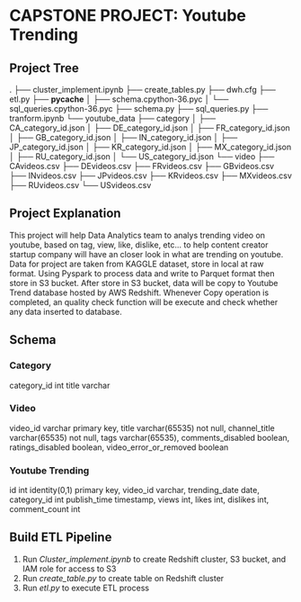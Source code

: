 # CAPSTONE PROJECT: Youtube Trending

## Project Tree
.
├── cluster_implement.ipynb
├── create_tables.py
├── dwh.cfg
├── etl.py
├── __pycache__
│   ├── schema.cpython-36.pyc
│   └── sql_queries.cpython-36.pyc
├── schema.py
├── sql_queries.py
├── tranform.ipynb
└── youtube_data
    ├── category
    │   ├── CA_category_id.json
    │   ├── DE_category_id.json
    │   ├── FR_category_id.json
    │   ├── GB_category_id.json
    │   ├── IN_category_id.json
    │   ├── JP_category_id.json
    │   ├── KR_category_id.json
    │   ├── MX_category_id.json
    │   ├── RU_category_id.json
    │   └── US_category_id.json
    └── video
        ├── CAvideos.csv
        ├── DEvideos.csv
        ├── FRvideos.csv
        ├── GBvideos.csv
        ├── INvideos.csv
        ├── JPvideos.csv
        ├── KRvideos.csv
        ├── MXvideos.csv
        ├── RUvideos.csv
        └── USvideos.csv
        
        
## Project Explanation

This project will help Data Analytics team to analys trending video on youtube, based on tag, view, like, dislike, etc... 
to help content creator startup company will have an closer look in what are trending on youtube.
Data for project are taken from KAGGLE dataset, store in local at raw format.
Using Pyspark to process data and write to Parquet format then store in S3 bucket.
After store in S3 bucket, data will be copy to Youtube Trend database hosted by AWS Redshift.
Whenever Copy operation is completed, an quality check function will be execute and check whether any data inserted to database.


## Schema
### Category
   category_id int
   title varchar
 
 
### Video
   video_id varchar primary key,
   title varchar(65535) not null,
   channel_title varchar(65535) not null,
   tags varchar(65535),
   comments_disabled boolean,
   ratings_disabled boolean,
   video_error_or_removed boolean
   

### Youtube Trending
   id int identity(0,1) primary key,
   video_id varchar,
   trending_date date,
   category_id int
   publish_time timestamp,
   views int,
   likes int,
   dislikes int,
   comment_count int
   
   
## Build ETL Pipeline
1. Run *Cluster_implement.ipynb* to create Redshift cluster, S3 bucket, and IAM role for access to S3
2. Run *create_table.py* to create table on Redshift cluster
3. Run *etl.py* to execute ETL process
